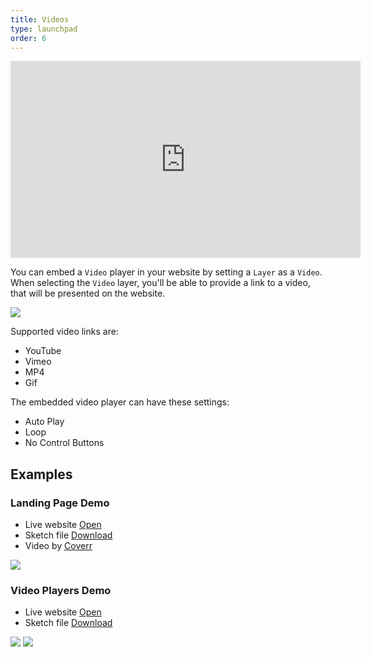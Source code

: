 ```yaml
---
title: Videos
type: launchpad
order: 6
---
```


<iframe width="560" height="315" src="https://www.youtube.com/embed/6GNAbZy4QsU" frameborder="0" allowfullscreen></iframe>

You can embed a `Video` player in your website by setting a `Layer` as a `Video`.  
When selecting the `Video` layer, you'll be able to provide a link to a video, that will be presented on the website.

![](/docs/images/launchpad/video-settings.png)

Supported video links are:

* YouTube
* Vimeo
* MP4
* Gif

The embedded video player can have these settings:

* Auto Play
* Loop
* No Control Buttons

## Examples

### Landing Page Demo

* Live website [Open](https://launchpad.animaapp.com/video-mp4-example)
* Sketch file [Download](/docs/assets/video-example.sketch)
* Video by [Coverr](https://www.coverr.co)

![](/docs/images/launchpad/video1.png)

### Video Players Demo

* Live website [Open](https://launchpad.animaapp.com/video-demo)
* Sketch file [Download](/docs/assets/video-demo.sketch)

![](/docs/images/launchpad/video2.png)
![](/docs/images/launchpad/video3.png)
